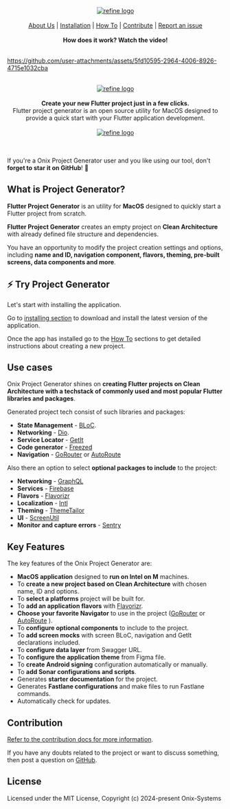 <div align="center">
<a href="https://onix-systems.com/">
    <img alt="refine logo" src="images/banner_top.jpg">
</a>

<br/>
<br/>

<div align="center">
    <a href="https://onix-systems.com/">About Us</a> |
    <a href="docs/INSTALL_INSTRUCTION.md">Installation</a> |
<a href="docs/HOW_TO.md">How To</a> |
    <a href="docs/CONTRIBUTE.md">Contribute</a> |
    <a href="https://github.com/Onix-Systems/onix-flutter-project-generator/issues">Report an issue</a>
</div>
</div>

<br/>

<div align="center"><strong>How does it work?  Watch the video!</strong></div>
<br/>

https://github.com/user-attachments/assets/5fd10595-2964-4006-8926-4715e1032cba

<br/>
<div align="center">
<a href="https://www.youtube.com/watch?v=E8kBX7HoqMU">
    <img alt="refine logo" src="images/watch_yt_normal.png">
</a>

</div>

<br/>
<div align="center"><strong>Create your new Flutter project just in a few clicks.</strong><br>Flutter project generator is an open source utility for MacOS designed to provide a quick start with your Flutter application development.<br/>
<br/>
</div>
<div align="center">
<a href="https://onix-systems.com/">
    <img alt="refine logo" src="images/banner_main.png">
</a>
</div>
<br/>
<br/>

If you're a Onix Project Generator user and you like using our tool, don't **forget to star it on GitHub**! 🌟

## What is Project Generator?

**Flutter Project Generator** is an utility for **MacOS** designed to quickly start a Flutter project from scratch.

**Flutter Project Generator** creates an empty project on **Clean Architecture** with already defined file structure and dependencies.

You have an opportunity to modify the project creation settings and options, including **name and ID, navigation component, flavors, theming, pre-built screens, data components and more**.

## ⚡ Try Project Generator

Let's start with installing the application.

Go to [installing section](docs/INSTALL_INSTRUCTION.md) to download and install the latest version of the application.

Once the app has installed go to the [How To](docs/HOW_TO.md) sections to get detailed instructions about creating a new project.

## Use cases


Onix Project Generator shines on **creating Flutter projects on Clean Architecture with a techstack of commonly used and most popular Flutter libraries and packages**.

Generated project tech consist of such libraries and packages:


* **State Management** - [BLoC](https://pub.dev/packages/flutter_bloc).
* **Networking** - [Dio](https://pub.dev/packages/dio).
* **Service Locator** - [GetIt](https://pub.dev/packages/get_it)
* **Code generator** - [Freezed](https://pub.dev/packages/freezed)
* **Navigation** - [GoRouter](https://pub.dev/packages/go_router) or [AutoRoute](https://pub.dev/packages/auto_route)

Also there an option to select **optional packages to include** to the project:

* **Networking** - [GraphQL](https://pub.dev/packages/graphql)
* **Services** - [Firebase](https://firebase.flutter.dev/)
* **Flavors** - [Flavorizr](https://pub.dev/packages/flutter_flavorizr)
* **Localization** - [Intl](https://pub.dev/packages/intl_utils)
* **Theming** - [ThemeTailor](https://pub.dev/packages/theme_tailor)
* **UI** - [ScreenUtil](https://pub.dev/packages/flutter_screenutil)
* **Monitor and capture errors** - [Sentry](https://pub.dev/packages/sentry_flutter)

## Key Features

The key features of the Onix Project Generator are:

* **MacOS application** designed to **run on Intel on M** machines.
* To **create a new project based on Clean Architecture** with chosen name, ID and options.
* To **select a platforms** project will be built for.
* To **add an application flavors** with [Flavorizr](https://pub.dev/packages/flutter_flavorizr).
* **Choose your favorite Navigator** to use in the project ([GoRouter](https://pub.dev/packages/go_router) or [AutoRoute](https://pub.dev/packages/auto_route)
  ).
* To **configure optional components** to include to the project.
* To **add screen mocks** with screen BLoC, navigation and GetIt declarations included.
* To **configure data layer** from Swagger URL.
* To **configure the application theme** from Figma file.
* To **create Android signing** configuration automatically or manually.
* To **add Sonar configurations and scripts**.
* Generates **starter documentation** for the project.
* Generates **Fastlane configurations** and make files to run Fastlane commands.
* Automatically check for updates.


## Contribution

[Refer to the contribution docs for more information](docs/CONTRIBUTE.md).

If you have any doubts related to the project or want to discuss something, then post a question on [GitHub](https://github.com/Onix-Systems/onix-flutter-project-generator/issues/new?assignees=&labels=question&projects=&template=question.md&title=Question%20about%20Onix%20Project%20Generator).

## License

Licensed under the MIT License, Copyright (c) 2024-present Onix-Systems
